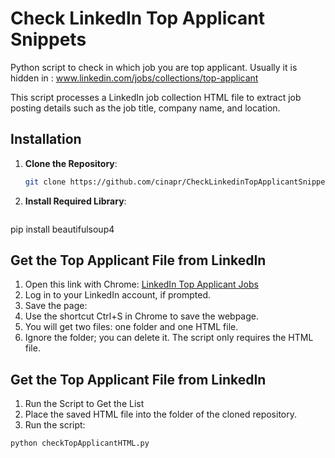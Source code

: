 # Check LinkedIn Top Applicant Snippets
Python script to check in which job you are top applicant. 
Usually it is hidden in : www.linkedin.com/jobs/collections/top-applicant

This script processes a LinkedIn job collection HTML file to extract job posting details such as the job title, company name, and location.


## Installation
1. **Clone the Repository**:
   ```bash
   git clone https://github.com/cinapr/CheckLinkedinTopApplicantSnippet.git

2. **Install Required Library**:
   ```bash
  pip install beautifulsoup4

  

## Get the Top Applicant File from LinkedIn
1. Open this link with Chrome: [LinkedIn Top Applicant Jobs](https://www.linkedin.com/jobs/collections/top-applicant)
2. Log in to your LinkedIn account, if prompted.
3. Save the page:
  1. Use the shortcut Ctrl+S in Chrome to save the webpage.
  2. You will get two files: one folder and one HTML file.
4. Ignore the folder; you can delete it. The script only requires the HTML file.

  

## Get the Top Applicant File from LinkedIn
1. Run the Script to Get the List
2. Place the saved HTML file into the folder of the cloned repository.
3. Run the script:
  ```bash
  python checkTopApplicantHTML.py







